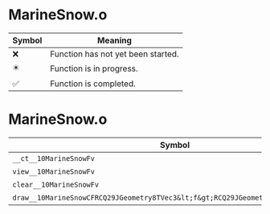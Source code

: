 # MarineSnow.o
| Symbol | Meaning 
| ------------- | ------------- 
| :x: | Function has not yet been started. 
| :eight_pointed_black_star: | Function is in progress. 
| :white_check_mark: | Function is completed. 


# MarineSnow.o
| Symbol | Decompiled? |
| ------------- | ------------- |
| `__ct__10MarineSnowFv` | :x: |
| `view__10MarineSnowFv` | :x: |
| `clear__10MarineSnowFv` | :x: |
| `draw__10MarineSnowCFRCQ29JGeometry8TVec3&lt;f&gt;RCQ29JGeometry8TVec3&lt;f&gt;f` | :x: |
